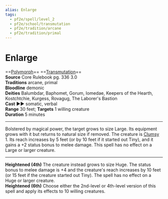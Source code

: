 ```yaml
---
alias: Enlarge
tags:
  - pf2e/spell/level_2
  - pf2e/school/transmutation
  - pf2e/tradition/arcane
  - pf2e/tradition/primal
---
```


# Enlarge

==[Polymorph](../../../Traits/Polymorph.md)== ==[Transmutation](../../../Traits/Transmutation.md)==  
__Source__ Core Rulebook pg. 336 3.0  
**Traditions** arcane, primal  
**Bloodline** demonic  
**Deities** Balumbdar, Baphomet, Gorum, Iomedae, Keepers of the Hearth, Kostchtchie, Kurgess, Rovagug, The Laborer's Bastion  
**Cast** ►► somatic, verbal  
**Range** 30 feet; **Targets** 1 willing creature  
**Duration** 5 minutes

---

Bolstered by magical power, the target grows to size Large. Its equipment grows with it but returns to natural size if removed. The creature is [Clumsy](../../../Conditions/Clumsy.md) 1. Its reach increases by 5 feet (or by 10 feet if it started out Tiny), and it gains a +2 status bonus to melee damage. This spell has no effect on a Large or larger creature.

<hr>

**Heightened (4th)** The creature instead grows to size Huge. The status bonus to melee damage is +4 and the creature's reach increases by 10 feet (or 15 feet if the creature started out Tiny). The spell has no effect on a Huge or larger creature.  
**Heightened (6th)** Choose either the 2nd-level or 4th-level version of this spell and apply its effects to 10 willing creatures.
